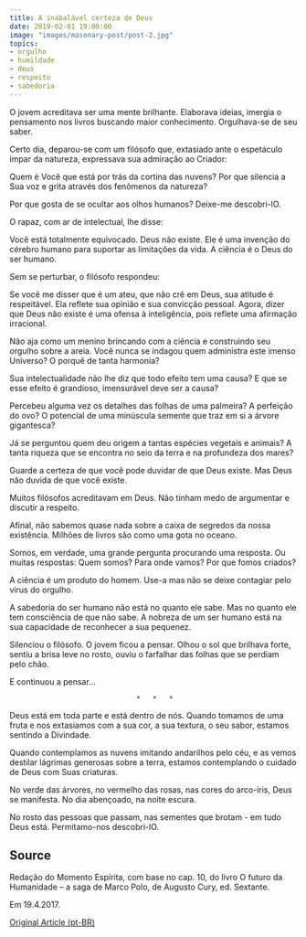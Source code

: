 ```yaml
---
title: A inabalável certeza de Deus
date: 2019-02-01 19:00:00
image: "images/masonary-post/post-2.jpg"
topics: 
- orgulho
- humildade
- deus
- respeito
- sabedoria
---
```


O jovem acreditava ser uma mente brilhante. Elaborava ideias, imergia o
pensamento nos livros buscando maior conhecimento. Orgulhava-se de seu saber.

Certo dia, deparou-se com um filósofo que, extasiado ante o espetáculo ímpar da
natureza, expressava sua admiração ao Criador:

Quem é Você que está por trás da cortina das nuvens? Por que silencia a Sua voz
e grita através dos fenômenos da natureza?

Por que gosta de se ocultar aos olhos humanos? Deixe-me descobri-lO.

O rapaz, com ar de intelectual, lhe disse:

Você está totalmente equivocado. Deus não existe. Ele é uma invenção do cérebro
humano para suportar as limitações da vida. A ciência é o Deus do ser humano.

Sem se perturbar, o filósofo respondeu:

Se você me disser que é um ateu, que não crê em Deus, sua atitude é
respeitável. Ela reflete sua opinião e sua convicção pessoal. Agora, dizer que
Deus não existe é uma ofensa à inteligência, pois reflete uma afirmação
irracional.

Não aja como um menino brincando com a ciência e construindo seu orgulho sobre
a areia. Você nunca se indagou quem administra este imenso Universo? O porquê
de tanta harmonia?

Sua intelectualidade não lhe diz que todo efeito tem uma causa? E que se esse
efeito é grandioso, imensurável deve ser a causa?

Percebeu alguma vez os detalhes das folhas de uma palmeira? A perfeição do ovo?
O potencial de uma minúscula semente que traz em si a árvore gigantesca?

Já se perguntou quem deu origem a tantas espécies vegetais e animais? A tanta
riqueza que se encontra no seio da terra e na profundeza dos mares?

Guarde a certeza de que você pode duvidar de que Deus existe. Mas Deus não
duvida de que você existe.

Muitos filósofos acreditavam em Deus. Não tinham medo de argumentar e discutir
a respeito.

Afinal, não sabemos quase nada sobre a caixa de segredos da nossa existência.
Milhões de livros são como uma gota no oceano.

Somos, em verdade, uma grande pergunta procurando uma resposta. Ou muitas
respostas: Quem somos? Para onde vamos? Por que fomos criados?

A ciência é um produto do homem. Use-a mas não se deixe contagiar pelo vírus do
orgulho.

A sabedoria do ser humano não está no quanto ele sabe. Mas no quanto ele tem
consciência de que não sabe. A nobreza de um ser humano está na sua capacidade
de reconhecer a sua pequenez.

Silenciou o filósofo. O jovem ficou a pensar. Olhou o sol que brilhava forte,
sentiu a brisa leve no rosto, ouviu o farfalhar das folhas que se perdiam pelo
chão.

E continuou a pensar...

                                   *   *   *

Deus está em toda parte e está dentro de nós. Quando tomamos de uma fruta e nos
extasiamos com a sua cor, a sua textura, o seu sabor, estamos sentindo a
Divindade.

Quando contemplamos as nuvens imitando andarilhos pelo céu, e as vemos destilar
lágrimas generosas sobre a terra, estamos contemplando o cuidado de Deus com
Suas criaturas.

No verde das árvores, no vermelho das rosas, nas cores do arco-íris, Deus se
manifesta. No dia abençoado, na noite escura.

No rosto das pessoas que passam, nas sementes que brotam - em tudo Deus está.
Permitamo-nos descobri-lO.

## Source
Redação do Momento Espírita, com base no cap. 10,
do livro O futuro da Humanidade – a saga de Marco Polo,
de Augusto Cury, ed. Sextante.

Em 19.4.2017.

[Original Article (pt-BR)](http://momento.com.br/pt/ler_texto.php?id=5081)
